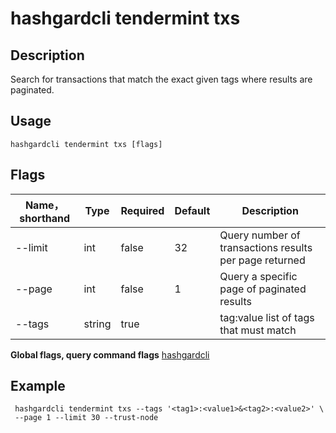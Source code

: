 # hashgardcli tendermint txs

## Description

Search for transactions that match the exact given tags where results are paginated.

## Usage

```
hashgardcli tendermint txs [flags]
```

## Flags

| Name，shorthand | Type  | Required|Default| Description   |
| ---------- | ------ | ---- | ------ | ------------------------- |
| --limit    | int    | false  | 32     | Query number of transactions results per page returned     |
| --page     | int    | false  | 1      |  Query a specific page of paginated results|
| --tags     | string | true |        | tag:value list of tags that must match|

**Global flags, query command flags** [hashgardcli](../README.md)

## Example

```shell
 hashgardcli tendermint txs --tags '<tag1>:<value1>&<tag2>:<value2>' \
 --page 1 --limit 30 --trust-node
```

